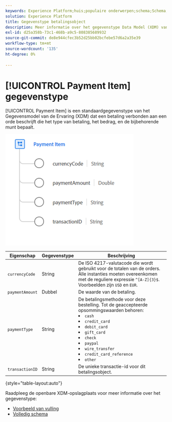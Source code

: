 ```yaml
---
keywords: Experience Platform;huis;populaire onderwerpen;schema;Schema;XDM;gebieden;schema's;Schema's;betalings punt;datatype;gegeven-type;gegevenstype;
solution: Experience Platform
title: Gegevenstype betalingsobject
description: Meer informatie over het gegevenstype Data Model (XDM) van het betalingsitemervaringsgegevensmodel.
exl-id: d25a358b-73c1-468b-a9c5-808385689932
source-git-commit: de8e944cfec3b52d25bb02bcfebe57d6a2a35e39
workflow-type: tm+mt
source-wordcount: '135'
ht-degree: 0%

---
```


# [!UICONTROL Payment Item] gegevenstype

[!UICONTROL Payment Item] is een standaardgegevenstype van het Gegevensmodel van de Ervaring (XDM) dat een betaling verbonden aan een orde beschrijft die het type van betaling, het bedrag, en de bijbehorende munt bepaalt.

<img src="../images/data-types/payment-item.PNG" width="400" /><br />

| Eigenschap | Gegevenstype | Beschrijving |
| --- | --- | --- |
| `currencyCode` | String | De ISO 4217-valutacode die wordt gebruikt voor de totalen van de orders. Alle instanties moeten overeenkomen met de reguliere expressie `^[A-Z]{3}$`. Voorbeelden zijn `USD` en `EUR`. |
| `paymentAmount` | Dubbel | De waarde van de betaling. |
| `paymentType` | String | De betalingsmethode voor deze bestelling. Tot de geaccepteerde opsommingswaarden behoren: <li> `cash` </li> <li> `credit_card` </li> <li> `debit_card` </li> <li> `gift_card` </li> <li> `check` </li> <li> `paypal` </li> <li> `wire_transfer` </li> <li> `credit_card_reference` </li> <li> `other` </li> |
| `transactionID` | String | De unieke transactie-id voor dit betalingsobject. |

{style="table-layout:auto"}

Raadpleeg de openbare XDM-opslagplaats voor meer informatie over het gegevenstype:

* [Voorbeeld van vulling](https://github.com/adobe/xdm/blob/master/components/datatypes/data/paymentitem.example.1.json)
* [Volledig schema](https://github.com/adobe/xdm/blob/master/components/datatypes/data/paymentitem.schema.json)
